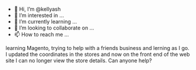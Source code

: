 - 👋 Hi, I’m @kellyash
- 👀 I’m interested in ...
- 🌱 I’m currently learning ...
- 💞️ I’m looking to collaborate on ...
- 📫 How to reach me ...

<!---
kellyash/kellyash is a ✨ special ✨ repository because its `README.md` (this file) appears on your GitHub profile.
You can click the Preview link to take a look at your changes.
--->
learning Magento, trying to help with a friends business and lerning as I go. I updated the coordinates in the stores and now on the front end of the web site  I can no longer view the store details. Can anyone help?
